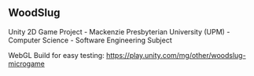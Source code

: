 

## WoodSlug

Unity 2D Game Project - Mackenzie Presbyterian University (UPM) - Computer Science - Software Engineering Subject

WebGL Build for easy testing: https://play.unity.com/mg/other/woodslug-microgame
